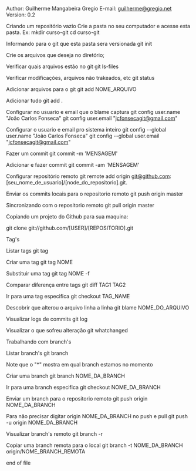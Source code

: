 Author: Guilherme Mangabeira Gregio
E-mail: guilherme@gregio.net
Version: 0.2


Criando um repositório vazio
Crie a pasta no seu computador e acesse esta pasta. Ex:
mkdir curso-git
cd curso-git

Informando para o git que esta pasta sera versionada
git init

Crie os arquivos que deseja no diretório;

Verificar quais arquivos estão no git
git ls-files

Verificar modificações, arquivos não trakeados, etc
git status

Adicionar arquivos para o git
git add NOME_ARQUIVO

Adicionar tudo
git add .

Configurar no usuario e email que o blame captura
git config user.name "João Carlos Fonseca"
git config user.email "jcfonsecagit@gmail.com"

Configurar o usuario e email pro sistema inteiro
git config --global user.name "João Carlos Fonseca"
git config --global user.email "jcfonsecagit@gmail.com"

Fazer um commit
git commit -m 'MENSAGEM'

Adicionar e fazer commit
git commit -am 'MENSAGEM'

Configurar repositório remoto
git remote add origin git@github.com:[seu_nome_de_usuario]/[node_do_repositorio].git.

Enviar os commits locais para o repositorio remoto
git push origin master

Sincronizando com o repositorio remoto
git pull origin master

Copiando um projeto do Github para sua maquina:

git clone git://github.com/[USER]/[REPOSITORIO].git 

Tag's

Listar tags
git tag

Criar uma tag
git tag NOME

Substituir uma tag
git tag NOME -f

Comparar diferença entre tags
git diff TAG1 TAG2

Ir para uma tag especifica
git checkout TAG_NAME

Descobrir que alterou o arquivo linha a linha
git blame NOME_DO_ARQUIVO

Visualizar logs de commits
git log

Visualizar o que sofreu alteração
git whatchanged 

Trabalhando com branch's

Listar branch's 
git branch

Note que o "*" mostra em qual branch estamos no momento

Criar uma branch
git branch NOME_DA_BRANCH

Ir para uma branch especifica
git checkout NOME_DA_BRANCH

Enviar um branch para o repositorio remoto
git push origin NOME_DA_BRANCH

Para não precisar digitar origin NOME_DA_BRANCH no push e pull
git push -u origin NOME_DA_BRANCH

Visualizar branch's remoto
git branch -r

Copiar uma branch remota para o local
git branch -t NOME_DA_BRANCH origin/NOME_BRANCH_REMOTA

end of file